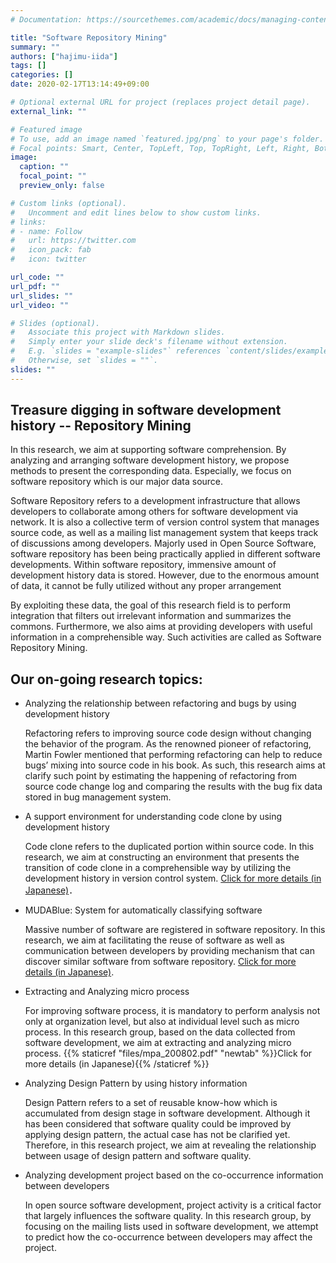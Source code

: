```yaml
---
# Documentation: https://sourcethemes.com/academic/docs/managing-content/

title: "Software Repository Mining"
summary: ""
authors: ["hajimu-iida"]
tags: []
categories: []
date: 2020-02-17T13:14:49+09:00

# Optional external URL for project (replaces project detail page).
external_link: ""

# Featured image
# To use, add an image named `featured.jpg/png` to your page's folder.
# Focal points: Smart, Center, TopLeft, Top, TopRight, Left, Right, BottomLeft, Bottom, BottomRight.
image:
  caption: ""
  focal_point: ""
  preview_only: false

# Custom links (optional).
#   Uncomment and edit lines below to show custom links.
# links:
# - name: Follow
#   url: https://twitter.com
#   icon_pack: fab
#   icon: twitter

url_code: ""
url_pdf: ""
url_slides: ""
url_video: ""

# Slides (optional).
#   Associate this project with Markdown slides.
#   Simply enter your slide deck's filename without extension.
#   E.g. `slides = "example-slides"` references `content/slides/example-slides.md`.
#   Otherwise, set `slides = ""`.
slides: ""
---
```


## Treasure digging in software development history -- Repository Mining

In this research, we aim at supporting software comprehension. By analyzing
and arranging software development history, we propose methods to present the
corresponding data. Especially, we focus on software repository which is our
major data source.

Software Repository refers to a development infrastructure that allows
developers to collaborate among others for software development via network.
It is also a collective term of version control system that manages source
code, as well as a mailing list management system that keeps track of
discussions among developers. Majorly used in Open Source Software, software
repository has been being practically applied in different software
developments. Within software repository, immensive amount of development
history data is stored. However, due to the enormous amount of data, it cannot
be fully utilized without any proper arrangement

By exploiting these data, the goal of this research field is to perform
integration that filters out irrelevant information and summarizes the
commons. Furthermore, we also aims at providing developers with useful
information in a comprehensible way. Such activities are called as Software
Repository Mining.

## Our on-going research topics:

- Analyzing the relationship between refactoring and bugs by using development history

  Refactoring refers to improving source code design without changing the
  behavior of the program. As the renowned pioneer of refactoring, Martin
  Fowler mentioned that performing refactoring can help to reduce bugs’ mixing
  into source code in his book. As such, this research aims at clarify such
  point by estimating the happening of refactoring from source code change log
  and comparing the results with the bug fix data stored in bug management
  system.
- A support environment for understanding code clone by using development history

  Code clone refers to the duplicated portion within source code. In this
  research, we aim at constructing an environment that presents the transition
  of code clone in a comprehensible way by utilizing the development
  history in version control system. [Click for more details (in
  Japanese)](/project/code-clone-history)．
- MUDABlue: System for automatically classifying software

  Massive number of software are registered in software repository. In this
  research, we aim at facilitating the reuse of software as well as
  communication between developers by providing mechanism that can discover
  similar software from software repository. [Click for more details (in
  Japanese)](/project/muda-blue).
- Extracting and Analyzing micro process

  For improving software process, it is mandatory to perform analysis not only
  at organization level, but also at individual level such as micro process.
  In this research group, based on the data collected from software
  development, we aim at extracting and analyzing micro process. {{% staticref
  "files/mpa_200802.pdf" "newtab" %}}Click for more details (in Japanese){{%
  /staticref %}}
- Analyzing Design Pattern by using history information

  Design Pattern refers to a set of reusable know-how which is accumulated
  from design stage in software development. Although it has been considered
  that software quality could be improved by applying design pattern, the
  actual case has not be clarified yet. Therefore, in this research project,
  we aim at revealing the relationship between usage of design pattern and
  software quality.
- Analyzing development project based on the co-occurrence information between developers

  In open source software development, project activity is a critical factor
  that largely influences the software quality. In this research group, by
  focusing on the mailing lists used in software development, we attempt to
  predict how the co-occurrence between developers may affect the project.
